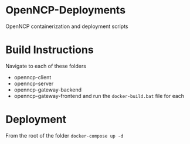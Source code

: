 # OpenNCP-Deployments
OpenNCP containerization and deployment scripts

# Build Instructions
Navigate to each of these folders
- openncp-client
- openncp-server
- openncp-gateway-backend
- openncp-gateway-frontend
and run the `docker-build.bat` file for each

# Deployment
From the root of the folder
`docker-compose up -d`
